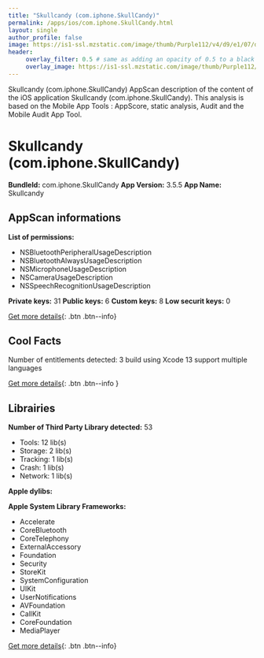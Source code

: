 ```yaml
---
title: "Skullcandy (com.iphone.SkullCandy)"
permalink: /apps/ios/com.iphone.SkullCandy.html
layout: single
author_profile: false
image: https://is1-ssl.mzstatic.com/image/thumb/Purple112/v4/d9/e1/07/d9e107a0-305f-bc2d-c178-c21530051015/AppIcon-0-0-1x_U007emarketing-0-0-0-7-0-0-sRGB-0-0-0-GLES2_U002c0-512MB-85-220-0-0.png/512x512bb.jpg
header: 
     overlay_filter: 0.5 # same as adding an opacity of 0.5 to a black background
     overlay_image: https://is1-ssl.mzstatic.com/image/thumb/Purple112/v4/d9/e1/07/d9e107a0-305f-bc2d-c178-c21530051015/AppIcon-0-0-1x_U007emarketing-0-0-0-7-0-0-sRGB-0-0-0-GLES2_U002c0-512MB-85-220-0-0.png/512x512bb.jpg
---
```

Skullcandy (com.iphone.SkullCandy) AppScan description of the content of the iOS application Skullcandy (com.iphone.SkullCandy). This analysis is based on the Mobile App Tools : AppScore, static analysis, Audit and the Mobile Audit App Tool.

# Skullcandy (com.iphone.SkullCandy)

**BundleId:** com.iphone.SkullCandy
**App Version:** 3.5.5
**App Name:** Skullcandy


## AppScan informations 

**List of permissions:** 
- NSBluetoothPeripheralUsageDescription
- NSBluetoothAlwaysUsageDescription
- NSMicrophoneUsageDescription
- NSCameraUsageDescription
- NSSpeechRecognitionUsageDescription
  
  
**Private keys:** 31
**Public keys:** 6
**Custom keys:** 8
**Low securit keys:** 0
  
[Get more details](/pricing.html){: .btn .btn--info}

## Cool Facts

Number of entitlements detected: 3
build using Xcode 13
support multiple languages
  
[Get more details](/pricing.html){: .btn .btn--info }

## Librairies 
**Number of Third Party Library detected:** 53
- Tools: 12 lib(s)
- Storage: 2 lib(s)
- Tracking: 1 lib(s)
- Crash: 1 lib(s)
- Network: 1 lib(s)


**Apple dylibs:**


**Apple System Library Frameworks:**
- Accelerate
- CoreBluetooth
- CoreTelephony
- ExternalAccessory
- Foundation
- Security
- StoreKit
- SystemConfiguration
- UIKit
- UserNotifications
- AVFoundation
- CallKit
- CoreFoundation
- MediaPlayer


  
[Get more details](/pricing.html){: .btn .btn--info}

